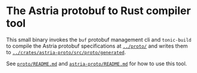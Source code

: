 # The Astria protobuf to Rust compiler tool

This small binary invokes the `buf` protobuf management cli and
`tonic-build` to compile the Astria protobuf specifications at
[`../proto/`](../proto/) and writes them to
[`../crates/astria-proto/src/proto/generated`](../crates/astria-proto/src/proto/generated).

See [`proto/README.md`](../proto/README.md) and
[`astria-proto/README.md`](../crates/astria-proto/README.md) for how to use this
tool.
